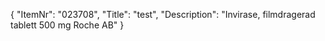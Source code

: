 {
  "ItemNr": "023708",
  "Title": "test",
  "Description": "Invirase, filmdragerad tablett 500 mg Roche AB"
}